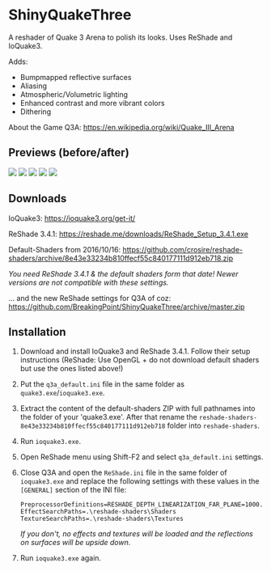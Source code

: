 # ShinyQuakeThree

A reshader of Quake 3 Arena to polish its looks. Uses ReShade and IoQuake3.

Adds:

* Bumpmapped reflective surfaces
* Aliasing
* Atmospheric/Volumetric lighting
* Enhanced contrast and more vibrant colors
* Dithering

About the Game Q3A:
https://en.wikipedia.org/wiki/Quake_III_Arena

## Previews (before/after) ##

<img src="https://i.imgur.com/4aw8z7y.gif">

<img src="https://i.imgur.com/mLsIR8Y.gif">

<img src="https://i.imgur.com/whwO6el.gif">

<img src="https://i.imgur.com/iwIb3p8.gif">

<img src="https://i.imgur.com/jf3J2Tu.gif">

## Downloads

IoQuake3: https://ioquake3.org/get-it/

ReShade 3.4.1: https://reshade.me/downloads/ReShade_Setup_3.4.1.exe

Default-Shaders from 2016/10/16: https://github.com/crosire/reshade-shaders/archive/8e43e33234b810ffecf55c840177111d912eb718.zip

*You need ReShade 3.4.1 & the default shaders form that date! Newer versions are not compatible with these settings.*

... and the new ReShade settings for Q3A of coz: https://github.com/BreakingPoint/ShinyQuakeThree/archive/master.zip

## Installation ##

1. Download and install IoQuake3 and ReShade 3.4.1. Follow their setup instructions (ReShade: Use OpenGL + do not download default shaders but use the ones listed above!)

2. Put the `q3a_default.ini` file in the same folder as `quake3.exe`/`ioquake3.exe`.

3. Extract the content of the default-shaders ZIP with full pathnames into the folder of your 'quake3.exe'. After that rename the `reshade-shaders-8e43e33234b810ffecf55c840177111d912eb718` folder into `reshade-shaders`.

4. Run `ioquake3.exe`.

5. Open ReShade menu using Shift-F2 and select `q3a_default.ini` settings.

6. Close Q3A and open the `ReShade.ini` file in the same folder of `ioquake3.exe` and replace the following settings with these values in the `[GENERAL]` section of the INI file:

       PreprocessorDefinitions=RESHADE_DEPTH_LINEARIZATION_FAR_PLANE=1000.0,RESHADE_DEPTH_INPUT_IS_UPSIDE_DOWN=0,RESHADE_DEPTH_INPUT_IS_REVERSED=0,RESHADE_DEPTH_INPUT_IS_LOGARITHMIC=0
       EffectSearchPaths=.\reshade-shaders\Shaders
       TextureSearchPaths=.\reshade-shaders\Textures

      *If you don't, no effects and textures will be loaded and the reflections on surfaces will be upside down.*

7. Run `ioquake3.exe` again.
